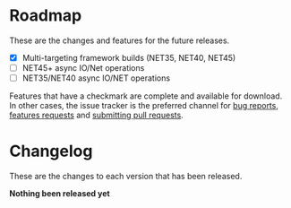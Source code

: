 # Roadmap

These are the changes and features for the future releases.

- [x] Multi-targeting framework builds (NET35, NET40, NET45)
- [ ] NET45+ async IO/Net operations
- [ ] NET35/NET40 async IO/NET operations

Features that have a checkmark are complete and available for
download.  
In other cases, the issue tracker is the preferred channel for [bug reports](#bug-reports),
[features requests](#feature-requests) and
[submitting pull requests](#pull-requests).

# Changelog

These are the changes to each version that has been released.

**Nothing been released yet**
